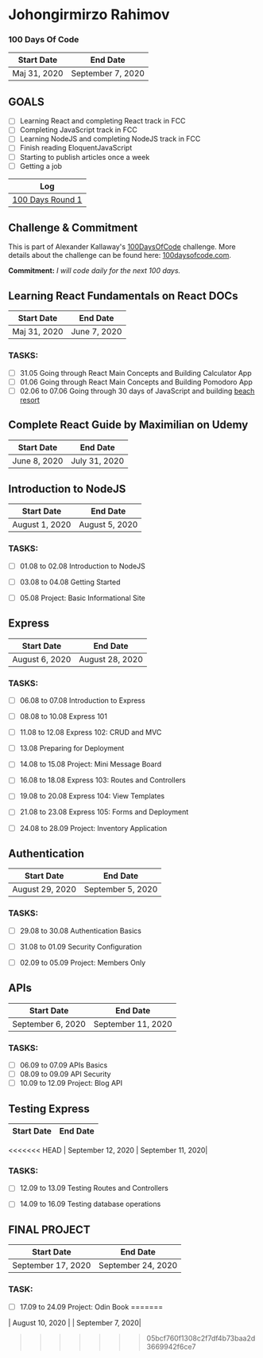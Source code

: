 # Johongirmirzo Rahimov

 

### 100 Days Of Code 
|  Start Date   | End Date     |
| ------------- | ------------ |
| Maj 31, 2020 |  September 7, 2020|
## GOALS
- [ ] Learning React and completing React track in FCC
- [ ] Completing JavaScript track in FCC
- [ ] Learning NodeJS and completing NodeJS track in FCC
- [ ] Finish reading EloquentJavaScript
- [ ] Starting to publish articles once a week
- [ ] Getting a job

| Log  | 
| --- |
| [100 Days Round 1](https://github.com/Johongirr/365-days-of-code/blob/master/log1.md) | 

## Challenge & Commitment
This is part of Alexander Kallaway's [100DaysOfCode](https://github.com/Kallaway/100-days-of-code "the official repo") challenge. More details about the challenge can be found here: [100daysofcode.com](http://100daysofcode.com/ "100daysofcode.com").

**Commitment:** *I will code daily for the next 100 days.*

## Learning React Fundamentals on React DOCs
|  Start Date   | End Date     |
| ------------- | ------------ |
| Maj 31, 2020 |  June 7, 2020|

### TASKS:
- [ ] 31.05 Going through React Main Concepts and Building Calculator App
- [ ] 01.06 Going through React Main Concepts and Building Pomodoro App
- [ ] 02.06 to 07.06 Going through 30 days of JavaScript and building [beach resort](https://react-beach-resort-project.netlify.app/)

## Complete React Guide by Maximilian on Udemy
|  Start Date   | End Date     |
| ------------- | ------------ |
| June 8, 2020 |  July 31, 2020|


## Introduction to NodeJS
|  Start Date   | End Date     |
| ------------- | ------------ |
| August 1, 2020 |  August 5, 2020|

### TASKS:
- [ ] 01.08 to 02.08 Introduction to NodeJS
- [ ] 03.08 to 04.08 Getting Started
- [ ] 05.08 Project: Basic Informational Site


## Express
|  Start Date   | End Date     |
| ------------- | ------------ |
| August 6, 2020 |  August 28, 2020|

### TASKS:
- [ ] 06.08 to 07.08 Introduction to Express
- [ ] 08.08 to 10.08 Express 101
- [ ] 11.08 to 12.08 Express 102: CRUD and MVC
- [ ] 13.08 Preparing for Deployment
- [ ] 14.08 to 15.08 Project: Mini Message Board
- [ ] 16.08 to 18.08 Express 103: Routes and Controllers
- [ ] 19.08 to 20.08 Express 104: View Templates
- [ ] 21.08 to 23.08 Express 105: Forms and Deployment
- [ ] 24.08 to 28.09 Project: Inventory Application


## Authentication
|  Start Date   | End Date     |
| ------------- | ------------ |
| August 29, 2020 |  September 5, 2020|

### TASKS:
- [ ] 29.08 to 30.08 Authentication Basics
- [ ] 31.08 to 01.09 Security Configuration
- [ ] 02.09 to 05.09 Project: Members Only


## APIs
|  Start Date   | End Date     |
| ------------- | ------------ |
| September 6, 2020 |  September 11, 2020|

### TASKS:
- [ ] 06.09 to 07.09 APIs Basics
- [ ] 08.09 to 09.09 API Security
- [ ] 10.09 to 12.09 Project: Blog API

## Testing Express
|  Start Date   | End Date     |
| ------------- | ------------ |
<<<<<<< HEAD
| September 12, 2020 |  September 11, 2020|

### TASKS:
- [ ] 12.09 to 13.09 Testing Routes and Controllers
- [ ] 14.09 to 16.09 Testing database operations


## FINAL PROJECT
|  Start Date   | End Date     |
| ------------- | ------------ |
| September 17, 2020 |  September 24, 2020|

### TASK:
- [ ] 17.09 to 24.09 Project: Odin Book
=======
 
| August 10, 2020 |  | September 7, 2020|
 
>>>>>>> 05bcf760f1308c2f7df4b73baa2d3669942f6ce7
